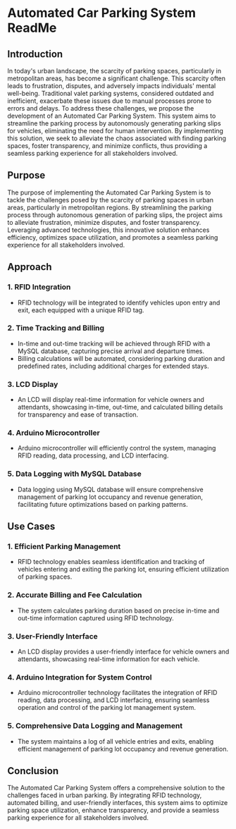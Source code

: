 # Automated Car Parking System ReadMe

## Introduction
In today's urban landscape, the scarcity of parking spaces, particularly in metropolitan areas, has become a significant challenge. This scarcity often leads to frustration, disputes, and adversely impacts individuals' mental well-being. Traditional valet parking systems, considered outdated and inefficient, exacerbate these issues due to manual processes prone to errors and delays. To address these challenges, we propose the development of an Automated Car Parking System. This system aims to streamline the parking process by autonomously generating parking slips for vehicles, eliminating the need for human intervention. By implementing this solution, we seek to alleviate the chaos associated with finding parking spaces, foster transparency, and minimize conflicts, thus providing a seamless parking experience for all stakeholders involved.

## Purpose
The purpose of implementing the Automated Car Parking System is to tackle the challenges posed by the scarcity of parking spaces in urban areas, particularly in metropolitan regions. By streamlining the parking process through autonomous generation of parking slips, the project aims to alleviate frustration, minimize disputes, and foster transparency. Leveraging advanced technologies, this innovative solution enhances efficiency, optimizes space utilization, and promotes a seamless parking experience for all stakeholders involved.

## Approach
### 1. RFID Integration
- RFID technology will be integrated to identify vehicles upon entry and exit, each equipped with a unique RFID tag.
### 2. Time Tracking and Billing
- In-time and out-time tracking will be achieved through RFID with a MySQL database, capturing precise arrival and departure times.
- Billing calculations will be automated, considering parking duration and predefined rates, including additional charges for extended stays.
### 3. LCD Display
- An LCD will display real-time information for vehicle owners and attendants, showcasing in-time, out-time, and calculated billing details for transparency and ease of transaction.
### 4. Arduino Microcontroller
- Arduino microcontroller will efficiently control the system, managing RFID reading, data processing, and LCD interfacing.
### 5. Data Logging with MySQL Database
- Data logging using MySQL database will ensure comprehensive management of parking lot occupancy and revenue generation, facilitating future optimizations based on parking patterns.

## Use Cases
### 1. Efficient Parking Management
- RFID technology enables seamless identification and tracking of vehicles entering and exiting the parking lot, ensuring efficient utilization of parking spaces.
### 2. Accurate Billing and Fee Calculation
- The system calculates parking duration based on precise in-time and out-time information captured using RFID technology.
### 3. User-Friendly Interface
- An LCD display provides a user-friendly interface for vehicle owners and attendants, showcasing real-time information for each vehicle.
### 4. Arduino Integration for System Control
- Arduino microcontroller technology facilitates the integration of RFID reading, data processing, and LCD interfacing, ensuring seamless operation and control of the parking lot management system.
### 5. Comprehensive Data Logging and Management
- The system maintains a log of all vehicle entries and exits, enabling efficient management of parking lot occupancy and revenue generation.

## Conclusion
The Automated Car Parking System offers a comprehensive solution to the challenges faced in urban parking. By integrating RFID technology, automated billing, and user-friendly interfaces, this system aims to optimize parking space utilization, enhance transparency, and provide a seamless parking experience for all stakeholders involved.
